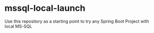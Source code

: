 # mssql-local-launch

Use this repository as a starting point to try any Spring Boot Project with local MS-SQL
